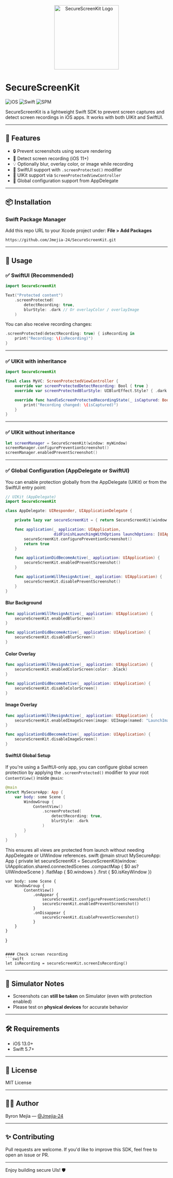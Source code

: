 <p align="center">
  <img src="https://github.com/user-attachments/assets/983c3607-6bd6-4052-b71c-706ba681b37c" alt="SecureScreenKit Logo" width="200" />
</p>

# SecureScreenKit

![iOS](https://img.shields.io/badge/iOS-13.0%2B-blue)
![Swift](https://img.shields.io/badge/Swift-5.7%2B-orange)
![SPM](https://img.shields.io/badge/SwiftPM-compatible-green)

SecureScreenKit is a lightweight Swift SDK to prevent screen captures and detect screen recordings in iOS apps. It works with both UIKit and SwiftUI.

---

## 🚀 Features

- 🔒 Prevent screenshots using secure rendering
- 🎥 Detect screen recording (iOS 11+)
- 💡 Optionally blur, overlay color, or image while recording
- 🧩 SwiftUI support with `.screenProtected()` modifier
- 🧱 UIKit support via `ScreenProtectedViewController`
- 🧰 Global configuration support from AppDelegate

---

## 📦 Installation

### Swift Package Manager

Add this repo URL to your Xcode project under:
**File > Add Packages**

```text
https://github.com/Jmejia-24/SecureScreenKit.git
```

---

## 🧰 Usage

### ✅ SwiftUI (Recommended)

```swift
import SecureScreenKit

Text("Protected content")
    .screenProtected(
        detectRecording: true,
        blurStyle: .dark // Or overlayColor / overlayImage
    )
```

You can also receive recording changes:

```swift
.screenProtected(detectRecording: true) { isRecording in
    print("Recording: \(isRecording)")
}
```

---

### ✅ UIKit with inheritance

```swift
import SecureScreenKit

final class MyVC: ScreenProtectedViewController {
    override var screenProtectedDetectRecording: Bool { true }
    override var screenProtectedBlurStyle: UIBlurEffect.Style? { .dark }

    override func handleScreenProtectedRecordingState(_ isCaptured: Bool) {
        print("Recording changed: \(isCaptured)")
    }
}
```

---

### ✅ UIKit without inheritance

```swift
let screenManager = SecureScreenKit(window: myWindow)
screenManager.configurePreventionScreenshot()
screenManager.enabledPreventScreenshot()
```

---

### ✅ Global Configuration (AppDelegate or SwiftUI)

You can enable protection globally from the AppDelegate (UIKit) or from the SwiftUI entry point:

```swift
// UIKit (AppDelegate)
import SecureScreenKit

class AppDelegate: UIResponder, UIApplicationDelegate {

    private lazy var secureScreenKit = { return SecureScreenKit(window: window) }()

    func application(_ application: UIApplication,
                     didFinishLaunchingWithOptions launchOptions: [UIApplication.LaunchOptionsKey: Any]?) -> Bool {
        secureScreenKit.configurePreventionScreenshot()
        return true
    }

    func applicationDidBecomeActive(_ application: UIApplication) {
        secureScreenKit.enabledPreventScreenshot()
    }

    func applicationWillResignActive(_ application: UIApplication) {
        secureScreenKit.disablePreventScreenshot()
    }
}
```

#### Blur Background
```swift
func applicationWillResignActive(_ application: UIApplication) {
    secureScreenKit.enabledBlurScreen()
}

func applicationDidBecomeActive(_ application: UIApplication) {
    secureScreenKit.disableBlurScreen()
}
```

#### Color Overlay
```swift
func applicationWillResignActive(_ application: UIApplication) {
    secureScreenKit.enabledColorScreen(color: .black)
}

func applicationDidBecomeActive(_ application: UIApplication) {
    secureScreenKit.disableColorScreen()
}
```

#### Image Overlay
```swift
func applicationWillResignActive(_ application: UIApplication) {
    secureScreenKit.enabledImageScreen(image: UIImage(named: "LaunchImage"))
}

func applicationDidBecomeActive(_ application: UIApplication) {
    secureScreenKit.disableImageScreen()
}
```

#### SwiftUI Global Setup
If you're using a SwiftUI-only app, you can configure global screen protection by applying the `.screenProtected()` modifier to your root `ContentView()` inside `@main`:

```swift
@main
struct MySecureApp: App {
    var body: some Scene {
        WindowGroup {
            ContentView()
                .screenProtected(
                    detectRecording: true,
                    blurStyle: .dark
                )
        }
    }
}
```

This ensures all views are protected from launch without needing AppDelegate or UIWindow references.
swift
@main
struct MySecureApp: App {
    private let secureScreenKit = SecureScreenKit(window:
        UIApplication.shared.connectedScenes
            .compactMap { $0 as? UIWindowScene }
            .flatMap { $0.windows }
            .first { $0.isKeyWindow })

    var body: some Scene {
        WindowGroup {
            ContentView()
                .onAppear {
                    secureScreenKit.configurePreventionScreenshot()
                    secureScreenKit.enabledPreventScreenshot()
                }
                .onDisappear {
                    secureScreenKit.disablePreventScreenshot()
                }
        }
    }
}
```

#### Check screen recording
```swift
let isRecording = secureScreenKit.screenIsRecording()
```

---

## 🧪 Simulator Notes

- Screenshots can **still be taken** on Simulator (even with protection enabled)
- Please test on **physical devices** for accurate behavior

---

## 🛠 Requirements

- iOS 13.0+
- Swift 5.7+

---

## 📄 License

MIT License

---

## 👨‍💻 Author

Byron Mejía — [@Jmejia-24](https://github.com/Jmejia-24)

---

## ✨ Contributing

Pull requests are welcome. If you'd like to improve this SDK, feel free to open an issue or PR.

---

Enjoy building secure UIs! 🛡️
